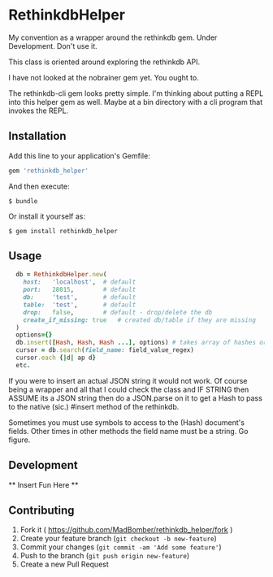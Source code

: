 # RethinkdbHelper

My convention as a wrapper around the rethinkdb gem.
Under Development.
Don't use it.

This class is oriented around exploring the rethinkdb API.

I have not looked at the nobrainer gem yet.  You ought to.

The rethinkdb-cli gem looks pretty simple.  I'm thinking
about putting a REPL into this helper gem as well.  Maybe
at a bin directory with a cli program that invokes the REPL.

## Installation

Add this line to your application's Gemfile:

```ruby
gem 'rethinkdb_helper'
```

And then execute:

    $ bundle

Or install it yourself as:

    $ gem install rethinkdb_helper

## Usage

```ruby
  db = RethinkdbHelper.new(
    host:   'localhost',  # default
    port:   28015,        # default
    db:     'test',       # default
    table:  'test',       # default
    drop:   false,        # default - drop/delete the db
    create_if_missing: true   # created db/table if they are missing
  )
  options={}
  db.insert([Hash, Hash, Hash ...], options) # takes array of hashes or json
  cursor = db.search(field_name: field_value_regex)
  cursor.each {|d| ap d}
  etc.
```

If you were to insert an actual JSON string it would not work.  Of course
being a wrapper and all that I could check the class and IF STRING then
ASSUME its a JSON string then do a JSON.parse on it to get a Hash to
pass to the native (sic.) #insert method of the rethinkdb.

Sometimes you must use symbols
to access to the (Hash) document's fields.  Other times in other methods the
field name must be a string.  Go figure.


## Development

  ** Insert Fun Here **

## Contributing

1. Fork it ( https://github.com/MadBomber/rethinkdb_helper/fork )
2. Create your feature branch (`git checkout -b new-feature`)
3. Commit your changes (`git commit -am 'Add some feature'`)
4. Push to the branch (`git push origin new-feature`)
5. Create a new Pull Request
